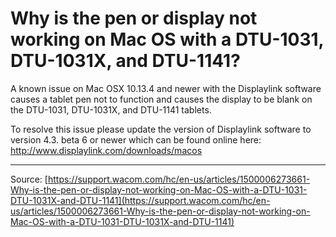 # Why is the pen or display not working on Mac OS with a DTU-1031, DTU-1031X, and DTU-1141?

A known issue on Mac OSX 10.13.4 and newer with the Displaylink software causes a tablet pen not to function and causes the display to be blank on the DTU-1031, DTU-1031X, and DTU-1141 tablets.


To resolve this issue please update the version of Displaylink software to version 4.3. beta 6 or newer which can be found online here: http://www.displaylink.com/downloads/macos

---
Source: [https://support.wacom.com/hc/en-us/articles/1500006273661-Why-is-the-pen-or-display-not-working-on-Mac-OS-with-a-DTU-1031-DTU-1031X-and-DTU-1141](https://support.wacom.com/hc/en-us/articles/1500006273661-Why-is-the-pen-or-display-not-working-on-Mac-OS-with-a-DTU-1031-DTU-1031X-and-DTU-1141)
